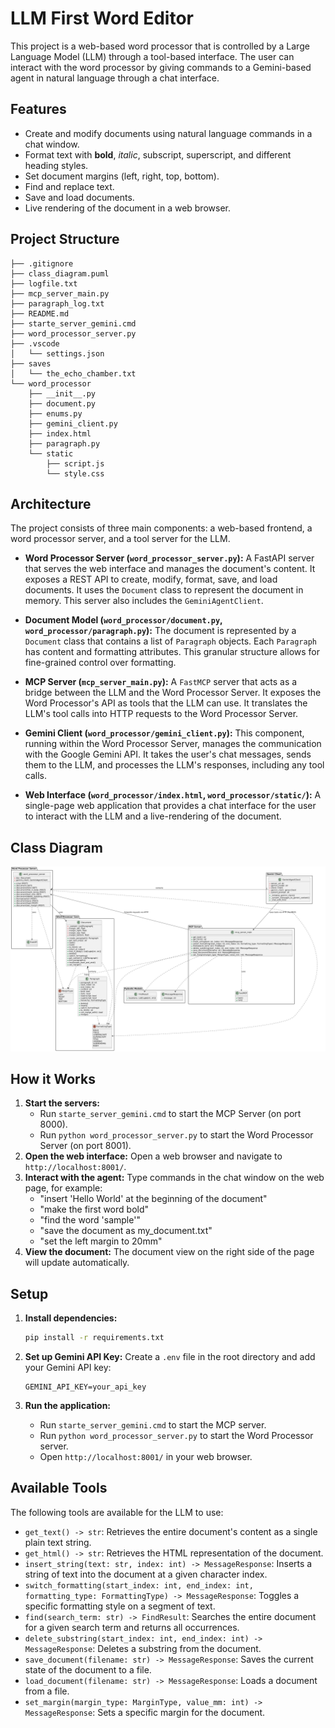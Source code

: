 # LLM First Word Editor

This project is a web-based word processor that is controlled by a Large Language Model (LLM) through a tool-based interface. The user can interact with the word processor by giving commands to a Gemini-based agent in natural language through a chat interface.

## Features

- Create and modify documents using natural language commands in a chat window.
- Format text with **bold**, *italic*, subscript, superscript, and different heading styles.
- Set document margins (left, right, top, bottom).
- Find and replace text.
- Save and load documents.
- Live rendering of the document in a web browser.

## Project Structure

```
├── .gitignore
├── class_diagram.puml
├── logfile.txt
├── mcp_server_main.py
├── paragraph_log.txt
├── README.md
├── starte_server_gemini.cmd
├── word_processor_server.py
├── .vscode
│   └── settings.json
├── saves
│   └── the_echo_chamber.txt
└── word_processor
    ├── __init__.py
    ├── document.py
    ├── enums.py
    ├── gemini_client.py
    ├── index.html
    ├── paragraph.py
    └── static
        ├── script.js
        └── style.css
```

## Architecture

The project consists of three main components: a web-based frontend, a word processor server, and a tool server for the LLM.

-   **Word Processor Server (`word_processor_server.py`):** A FastAPI server that serves the web interface and manages the document's content. It exposes a REST API to create, modify, format, save, and load documents. It uses the `Document` class to represent the document in memory. This server also includes the `GeminiAgentClient`.

-   **Document Model (`word_processor/document.py`, `word_processor/paragraph.py`):** The document is represented by a `Document` class that contains a list of `Paragraph` objects. Each `Paragraph` has content and formatting attributes. This granular structure allows for fine-grained control over formatting.

-   **MCP Server (`mcp_server_main.py`):** A `FastMCP` server that acts as a bridge between the LLM and the Word Processor Server. It exposes the Word Processor's API as tools that the LLM can use. It translates the LLM's tool calls into HTTP requests to the Word Processor Server.

-   **Gemini Client (`word_processor/gemini_client.py`):** This component, running within the Word Processor Server, manages the communication with the Google Gemini API. It takes the user's chat messages, sends them to the LLM, and processes the LLM's responses, including any tool calls.

-   **Web Interface (`word_processor/index.html`, `word_processor/static/`):** A single-page web application that provides a chat interface for the user to interact with the LLM and a live-rendering of the document.

## Class Diagram

![Class Diagram](./assets/class_diagram.png)

## How it Works

1.  **Start the servers:** 
    -   Run `starte_server_gemini.cmd` to start the MCP Server (on port 8000).
    -   Run `python word_processor_server.py` to start the Word Processor Server (on port 8001).
2.  **Open the web interface:** Open a web browser and navigate to `http://localhost:8001/`.
3.  **Interact with the agent:** Type commands in the chat window on the web page, for example:
    -   "insert 'Hello World' at the beginning of the document"
    -   "make the first word bold"
    -   "find the word 'sample'"
    -   "save the document as my_document.txt"
    -   "set the left margin to 20mm"
4.  **View the document:** The document view on the right side of the page will update automatically.

## Setup

1.  **Install dependencies:**
    ```bash
    pip install -r requirements.txt
    ```

2.  **Set up Gemini API Key:**
    Create a `.env` file in the root directory and add your Gemini API key:
    ```
    GEMINI_API_KEY=your_api_key
    ```
3.  **Run the application:**
    -   Run `starte_server_gemini.cmd` to start the MCP server.
    -   Run `python word_processor_server.py` to start the Word Processor server.
    -   Open `http://localhost:8001/` in your web browser.

## Available Tools

The following tools are available for the LLM to use:

-   `get_text() -> str`: Retrieves the entire document's content as a single plain text string.
-   `get_html() -> str`: Retrieves the HTML representation of the document.
-   `insert_string(text: str, index: int) -> MessageResponse`: Inserts a string of text into the document at a given character index.
-   `switch_formatting(start_index: int, end_index: int, formatting_type: FormattingType) -> MessageResponse`: Toggles a specific formatting style on a segment of text.
-   `find(search_term: str) -> FindResult`: Searches the entire document for a given search term and returns all occurrences.
-   `delete_substring(start_index: int, end_index: int) -> MessageResponse`: Deletes a substring from the document.
-   `save_document(filename: str) -> MessageResponse`: Saves the current state of the document to a file.
-   `load_document(filename: str) -> MessageResponse`: Loads a document from a file.
-   `set_margin(margin_type: MarginType, value_mm: int) -> MessageResponse`: Sets a specific margin for the document.
